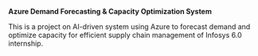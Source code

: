 **Azure Demand Forecasting & Capacity Optimization System**

This is a project on AI-driven system using Azure to forecast demand and optimize capacity for efficient supply chain management of Infosys 6.0 internship.
